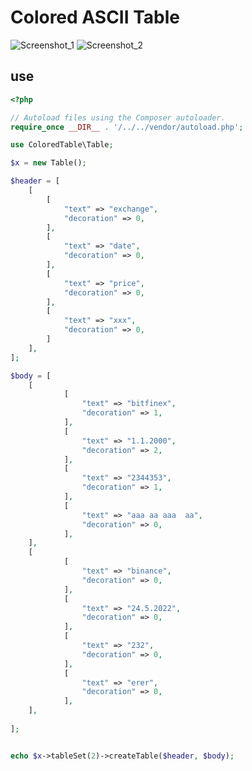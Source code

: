 # Colored ASCII Table

![Screenshot_1](https://user-images.githubusercontent.com/24494815/155949986-779973b0-65a9-4d2a-93dd-40985511fbbf.png)
![Screenshot_2](https://user-images.githubusercontent.com/24494815/155949996-6e677bd1-a02d-4d72-bf49-c55195db74b2.png)

## use
```php
<?php

// Autoload files using the Composer autoloader.
require_once __DIR__ . '/../../vendor/autoload.php';

use ColoredTable\Table;

$x = new Table();

$header = [
    [
        [
            "text" => "exchange",
            "decoration" => 0,
        ],
        [
            "text" => "date",
            "decoration" => 0,
        ],
        [
            "text" => "price",
            "decoration" => 0,
        ],
        [
            "text" => "xxx",
            "decoration" => 0,
        ]
    ],
];

$body = [
    [
            [
                "text" => "bitfinex",
                "decoration" => 1,
            ],
            [
                "text" => "1.1.2000",
                "decoration" => 2,
            ],    
            [
                "text" => "2344353",
                "decoration" => 1,
            ],    
            [
                "text" => "aaa aa aaa  aa",
                "decoration" => 0,
            ],
    ],
    [
            [
                "text" => "binance",
                "decoration" => 0,
            ],
            [
                "text" => "24.5.2022",
                "decoration" => 0,
            ], 
            [
                "text" => "232",
                "decoration" => 0,
            ], 
            [
                "text" => "erer",
                "decoration" => 0,
            ],    
    ],
   
];


echo $x->tableSet(2)->createTable($header, $body);
```
